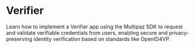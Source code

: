 # Verifier

Learn how to implement a Verifier app using the Multipaz SDK to request and validate verifiable credentials from users, enabling secure and privacy-preserving identity verification based on standards like OpenID4VP.